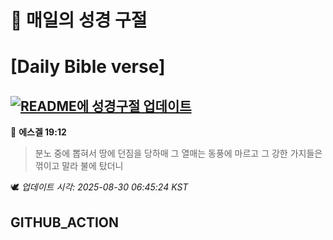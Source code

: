 # 🙏 매일의 성경 구절
# [Daily Bible verse]
## [![README에 성경구절 업데이트](https://github.com/DONGSUKA/first_test/actions/workflows/update-readme-bible.yml/badge.svg)](https://github.com/DONGSUKA/first_test/actions/workflows/update-readme-bible.yml)
<!-- START_BIBLE_VERSE -->
📖 **에스겔 19:12**
> 분노 중에 뽑혀서 땅에 던짐을 당하매 그 열매는 동풍에 마르고 그 강한 가지들은 꺾이고 말라 불에 탔더니

🕊️ _업데이트 시각: 2025-08-30 06:45:24 KST_
  <!-- END_BIBLE_VERSE -->
## GITHUB_ACTION
